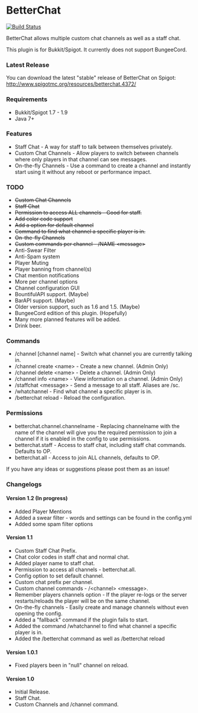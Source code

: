 BetterChat
=====================

[![Build Status](http://ci.connorlinfoot.com:8080/buildStatus/icon?job=BetterChat)](http://ci.connorlinfoot.com:8080/job/BetterChat/)

BetterChat allows multiple custom chat channels as well as a staff chat.

This plugin is for Bukkit/Spigot. It currently does not support BungeeCord.


### Latest Release
You can download the latest "stable" release of BetterChat on Spigot: http://www.spigotmc.org/resources/betterchat.4372/


### Requirements
* Bukkit/Spigot 1.7 - 1.9
* Java 7+


### Features
* Staff Chat - A way for staff to talk between themselves privately.
* Custom Chat Channels - Allow players to switch between channels where only players in that channel can see messages.
* On-the-fly Channels - Use a command to create a channel and instantly start using it without any reboot or performance impact.


### TODO
* ~~Custom Chat Channels~~
* ~~Staff Chat~~
* ~~Permission to access ALL channels - Good for staff.~~
* ~~Add color code support~~
* ~~Add a option for default channel~~
* ~~Command to find what channel a specific player is in.~~
* ~~On-the-fly Channels~~
* ~~Custom commands per channel - /NAME \<message\>~~
* Anti-Swear Filter
* Anti-Spam system
* Player Muting
* Player banning from channel(s)
* Chat mention notifications
* More per channel options
* Channel configuration GUI
* BountifulAPI support. (Maybe)
* BarAPI support. (Maybe)
* Older version support, such as 1.6 and 1.5. (Maybe)
* BungeeCord edition of this plugin. (Hopefully)
* Many more planned features will be added.
* Drink beer.


### Commands
* /channel [channel name] - Switch what channel you are currently talking in.
* /channel create \<name\> - Create a new channel. (Admin Only)
* /channel delete \<name\> - Delete a channel. (Admin Only)
* /channel info \<name\> - View information on a channel. (Admin Only)
* /staffchat \<message\> - Send a message to all staff. Aliases are /sc.
* /whatchannel <player> - Find what channel a specific player is in.
* /betterchat reload - Reload the configuration.


### Permissions
* betterchat.channel.channelname - Replacing channelname with the name of the channel will give you the required permission to join a channel if it is enabled in the config to use permissions.
* betterchat.staff - Access to staff chat, including staff chat commands. Defaults to OP.
* betterchat.all - Access to join ALL channels, defaults to OP.

If you have any ideas or suggestions please post them as an issue!


### Changelogs

#### Version 1.2 (In progress)
* Added Player Mentions
* Added a swear filter - words and settings can be found in the config.yml
* Added some spam filter options

#### Version 1.1
* Custom Staff Chat Prefix.
* Chat color codes in staff chat and normal chat.
* Added player name to staff chat.
* Permission to access all channels - betterchat.all.
* Config option to set default channel.
* Custom chat prefix per channel.
* Custom channel commands - /\<channel\> \<message\>.
* Remember players channels option - If the player re-logs or the server restarts/reloads the player will be on the same channel.
* On-the-fly channels - Easily create and manage channels without even opening the config.
* Added a "fallback" command if the plugin fails to start.
* Added the command /whatchannel to find what channel a specific player is in.
* Added the /betterchat command as well as /betterchat reload

#### Version 1.0.1
* Fixed players been in "null" channel on reload.

#### Version 1.0
* Initial Release.
* Staff Chat.
* Custom Channels and /channel command.